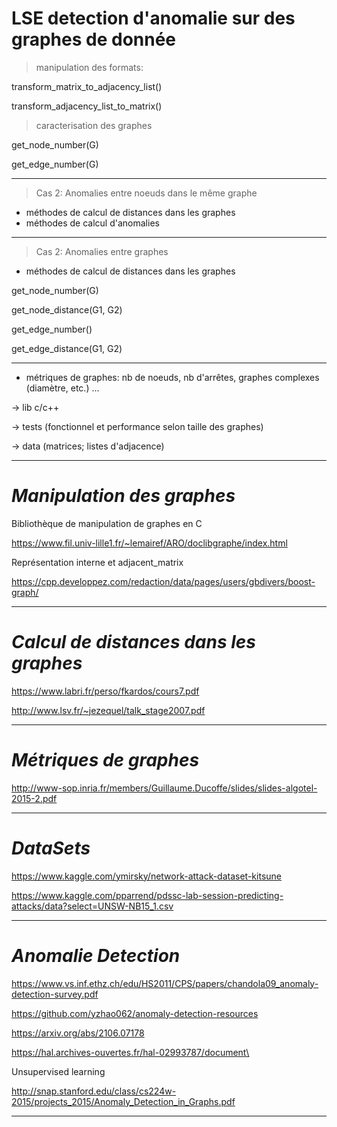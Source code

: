 # LSE detection d'anomalie sur des graphes de donnée

> manipulation des formats:

transform_matrix_to_adjacency_list()

transform_adjacency_list_to_matrix()

> caracterisation des graphes

get_node_number(G)

get_edge_number(G)

---

> Cas 2: Anomalies entre noeuds dans le même graphe

* méthodes de calcul de distances dans les graphes
* méthodes de calcul d'anomalies
---

> Cas 2: Anomalies entre graphes

* méthodes de calcul de distances dans les graphes

get_node_number(G)

get_node_distance(G1, G2)

get_edge_number()

get_edge_distance(G1, G2)

---

* métriques de graphes: nb de noeuds, nb d'arrêtes, graphes complexes (diamètre, etc.) ...

-> lib c/c++

-> tests (fonctionnel et performance selon taille des graphes)

-> data (matrices; listes d'adjacence)


***********************************
# *Manipulation des graphes*

Bibliothèque de manipulation de graphes en C

https://www.fil.univ-lille1.fr/~lemairef/ARO/doclibgraphe/index.html

Représentation interne et adjacent_matrix

https://cpp.developpez.com/redaction/data/pages/users/gbdivers/boost-graph/


****************************************************************
# *Calcul de distances dans les graphes*
https://www.labri.fr/perso/fkardos/cours7.pdf

http://www.lsv.fr/~jezequel/talk_stage2007.pdf


****************************************************************
# *Métriques de graphes*

http://www-sop.inria.fr/members/Guillaume.Ducoffe/slides/slides-algotel-2015-2.pdf

****************************************************************
# *DataSets*

https://www.kaggle.com/ymirsky/network-attack-dataset-kitsune

https://www.kaggle.com/pparrend/pdssc-lab-session-predicting-attacks/data?select=UNSW-NB15_1.csv

****************************************************************
# *Anomalie Detection*

https://www.vs.inf.ethz.ch/edu/HS2011/CPS/papers/chandola09_anomaly-detection-survey.pdf

https://github.com/yzhao062/anomaly-detection-resources

https://arxiv.org/abs/2106.07178

https://hal.archives-ouvertes.fr/hal-02993787/document\

Unsupervised learning

http://snap.stanford.edu/class/cs224w-2015/projects_2015/Anomaly_Detection_in_Graphs.pdf

****************************************************************
